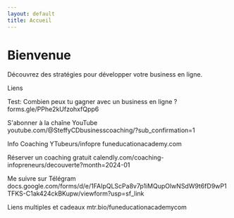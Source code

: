 ```yaml
---
layout: default
title: Accueil
---
```

# Bienvenue
Découvrez des stratégies pour développer votre business en ligne.

Liens

Test: Combien peux tu gagner avec un business en ligne ?
forms.gle/PPhe2kUfzohxfQpp6

S'abonner à la chaîne YouTube
youtube.com/@SteffyCDbusinesscoaching/?sub_confirmation=1

Info Coaching YTubeurs/infopre
funeducationacademy.com

Réserver un coaching gratuit
calendly.com/coaching-infopreneurs/decouverte?month=2024-01

Me suivre sur Télégram
docs.google.com/forms/d/e/1FAIpQLScPa8v7p1iMQupOlwNSdW9t6fD9wP1TFKS-C1ak424ckBKupw/viewform?usp=sf_link

Liens multiples et cadeaux
mtr.bio/funeducationacademycom


